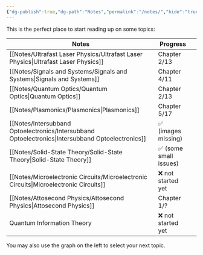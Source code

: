 ```yaml
---
{"dg-publish":true,"dg-path":"Notes","permalink":"/notes/","hide":"true","dgShowBacklinks":"false","dgShowLocalGraph":true,"updated":"2025-02-06T22:43:06.000+01:00"}
---
```


This is the perfect place to start reading up on some topics:

| Notes                                                                                             | Progress              |     |
| ------------------------------------------------------------------------------------------------- | --------------------- | --- |
| [[Notes/Ultrafast Laser Physics/Ultrafast Laser Physics\|Ultrafast Laser Physics]]                | Chapter 2/13          |     |
| [[Notes/Signals and Systems/Signals and Systems\|Signals and Systems]]                            | Chapter 4/11          |     |
| [[Notes/Quantum Optics/Quantum Optics\|Quantum Optics]]                                           | Chapter 2/13          |     |
| [[Notes/Plasmonics/Plasmonics\|Plasmonics]]                                                       | Chapter 5/17          |     |
| [[Notes/Intersubband Optoelectronics/Intersubband Optoelectronics\|Intersubband Optoelectronics]] | ✅ (images missing)    |     |
| [[Notes/Solid-State Theory/Solid-State Theory\|Solid-State Theory]]                               | ✅ (some small issues) |     |
| [[Notes/Microelectronic Circuits/Microelectronic Circuits\|Microelectronic Circuits]]             | ❌ not started yet     |     |
| [[Notes/Attosecond Physics/Attosecond Physics\|Attosecond Physics]]                               | Chapter 1/?           |     |
| Quantum Information Theory                                                                        | ❌ not started yet     |     |

You may also use the graph on the left to select your next topic.